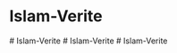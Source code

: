 # Islam-Verite
#   I s l a m - V e r i t e  
 #   I s l a m - V e r i t e  
 #   I s l a m - V e r i t e  
 